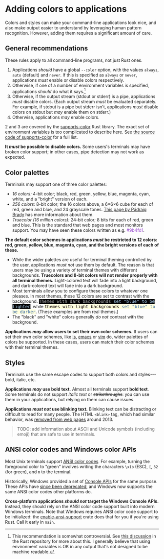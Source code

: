 # Adding colors to applications

Colors and styles can make your command-line applications look nice, and also make output easier to understand by leveraging human pattern recognition. However, adding them requires a significant amount of care.

## General recommendations

These rules apply to all command-line programs, not just Rust ones.

1. Applications *should* have a global `--color` option, with the values `always`, `auto` (default) and `never`. If this is specified as `always` or `never`, applications *must* enable or disable colors respectively.
2. Otherwise, if one of a number of environment variables is specified, applications *should* do what it says.[^color]
3. Otherwise, if the output stream (stdout or stderr) is a pipe, applications *must* disable colors. (Each output stream *must* be evaluated separately. For example, if stdout is a pipe but stderr isn't, applications *must* disable colors on stdout but *may* enable them on stderr.)
4. Otherwise, applications *may* enable colors.

2 and 3 are covered by the [supports-color](https://docs.rs/supports-color/latest/supports_color/) Rust library. The exact set of environment variables is too complicated to describe here. See [the source code of supports-color](https://docs.rs/supports-color/latest/src/supports_color/lib.rs.html) for a full list.

**It *must* be possible to disable colors.** Some users's terminals may have broken color support; in other cases, pipe detection may not work as expected.

[^color]: This recommendation is somewhat controversial. See [this discussion](https://github.com/rust-lang/rust/pull/27867) in the Rust repository for more about this. I generally believe that using environment variables is OK in any output that's not designed to be machine readable.

## Color palettes

Terminals may support one of three color palettes:
* *16 colors:* 4-bit color; black, red, green, yellow, blue, magenta, cyan, white, and a "bright" version of each.
* *256 colors:* 8-bit color; the 16 colors above, a 6×6×6 cube for each of red, green and blue, and 24 grayscale tones. [This page by Pádraig Brady](http://www.pixelbeat.org/docs/terminal_colours/#256) has more information about them.
* *Truecolor (16 million colors):* 24-bit color; 8 bits for each of red, green and blue. This is the standard that web pages and most monitors support. You may have seen these colors written as e.g. <span style="color:#9b4fd1">#9b4fd1</span>.

**The default color schemes in applications *must* be restricted to 12 colors: red, green, yellow, blue, magenta, cyan, and the bright versions of each of these.**
* While the wider palettes are useful for terminal theming controlled by the user, applications *must not* use them by default. The reason is that users may be using a variety of terminal themes with different backgrounds. **Truecolors and 8-bit colors will not render properly with all terminal themes.** Light-colored text will fade into a light background, and dark-colored text will fade into a dark background.
* Most terminals allow you to configure these colors to whatever one pleases. In most themes, these 12 colors are set to contrast with the background.
<tt><span style="color: #acacab; background-color:#050505">Themes with dark backgrounds <span style="color: #a9cdeb">set "blue" to be lighter</span></span></tt>,
while <tt><span style="color: #0e0101; background-color:#ffffdd">themes with light backgrounds <span style="color: #3465a4">set "blue" to be darker</span></span></tt>. (These examples are from real themes.)
* The "black" and "white" colors generally *do not* contrast with the background.

**Applications *may* allow users to set their own color schemes.** If users can set their own color schemes, like [ls](https://man7.org/linux/man-pages/man5/dir_colors.5.html), [emacs](https://www.gnu.org/software/emacs/manual/html_node/emacs/Colors.html) or [vim](https://vimhelp.org/usr_06.txt.html) do, wider palettes of colors be supported. In these cases, users can match their color schemes with their terminal themes.

## Styles

Terminals use the same escape codes to support both colors and styles---bold, italic, etc.

**Applications *may* use bold text.** Almost all terminals support **bold text**. Some terminals do not support *italic text* or ~~strikethroughs~~: you can use them in your applications, but relying on them can cause issues.

**Applications *must not* use blinking text.** Blinking text can be distracting or difficult to read for many people. The HTML `<blink>` tag, which had similar behavior, was [removed from web pages](https://www.fastcompany.com/3015408/saying-goodbye-to-the-html-tag) around 2013.

> TODO: add information about ASCII and Unicode symbols (including emoji) that are safe to use in terminals.

## ANSI color codes and Windows color APIs

Most Unix terminals support [ANSI color codes](https://en.wikipedia.org/wiki/ANSI_escape_code#Colors). For example, turning the foreground color to "green" involves writing the characters `\x1b` (ESC), `[`, `32` (for green), and `m` to the terminal.

Historically, Windows provided a set of [Console APIs](https://docs.microsoft.com/en-us/windows/console/console-screen-buffers#character-attributes) for the same purpose. These APIs have [since been deprecated](https://docs.microsoft.com/en-us/windows/console/classic-vs-vt), and Windows now supports the same ANSI color codes other platforms do.

**Cross-platform applications *should not* target the Windows Console APIs.** Instead, they should rely on the ANSI color code support built into modern Windows terminals. Note that Windows requires ANSI color code support to be initialized: the [enable-ansi-support](https://github.com/sunshowers/enable-ansi-support) crate does that for you if you're using Rust. Call it early in `main`.
